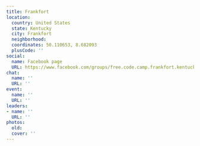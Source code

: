 ```yaml
---
title: Frankfort
location:
  country: United States
  state: Kentucky
  city: Frankfort
  neighborhood: 
  coordinates: 50.110653, 8.682093
  plusCode: ''
social:
  name: Facebook page
  URL: https://www.facebook.com/groups/free.code.camp.frankfort.kentucky
chat:
  name: ''
  URL: ''
event:
  name: ''
  URL: ''
leaders:
- name: ''
  URL: ''
photos:
  old: 
  cover: ''
---
```

